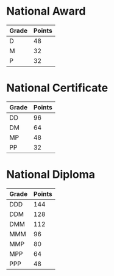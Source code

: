 # National Award

| Grade | Points |
|-------|--------|
| D     | 48     |
| M     | 32     |
| P     | 32     |

# National Certificate

| Grade | Points |
|-------|--------|
| DD    | 96     |
| DM    | 64     |
| MP    | 48     |
| PP    | 32     |

# National Diploma

| Grade | Points |
|-------|--------|
| DDD   | 144    |
| DDM   | 128    |
| DMM   | 112    |
| MMM   | 96     |
| MMP   | 80     |
| MPP   | 64     |
| PPP   | 48     |